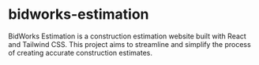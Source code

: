 # bidworks-estimation
BidWorks Estimation is a construction estimation website built with React and Tailwind CSS. This project aims to streamline and simplify the process of creating accurate construction estimates.

